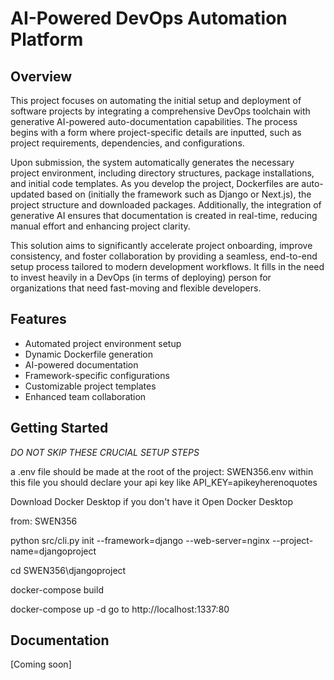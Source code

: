# AI-Powered DevOps Automation Platform

## Overview
This project focuses on automating the initial setup and deployment of software projects by integrating a comprehensive DevOps toolchain with generative AI-powered auto-documentation capabilities. The process begins with a form where project-specific details are inputted, such as project requirements, dependencies, and configurations. 

Upon submission, the system automatically generates the necessary project environment, including directory structures, package installations, and initial code templates. As you develop the project, Dockerfiles are auto-updated based on (initially the framework such as Django or Next.js), the project structure and downloaded packages. Additionally, the integration of generative AI ensures that documentation is created in real-time, reducing manual effort and enhancing project clarity. 

This solution aims to significantly accelerate project onboarding, improve consistency, and foster collaboration by providing a seamless, end-to-end setup process tailored to modern development workflows. It fills in the need to invest heavily in a DevOps (in terms of deploying) person for organizations that need fast-moving and flexible developers.

## Features
- Automated project environment setup
- Dynamic Dockerfile generation
- AI-powered documentation
- Framework-specific configurations
- Customizable project templates
- Enhanced team collaboration

## Getting Started
*DO NOT SKIP THESE CRUCIAL SETUP STEPS*

a .env file should be made at the root of the project: SWEN356\.env
within this file you should declare your api key like API_KEY=apikeyherenoquotes

Download Docker Desktop if you don't have it
Open Docker Desktop

from: SWEN356

python src/cli.py init --framework=django --web-server=nginx --project-name=djangoproject

cd SWEN356\djangoproject

docker-compose build

docker-compose up -d
go to http://localhost:1337:80



## Documentation
[Coming soon]

